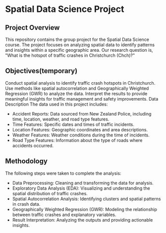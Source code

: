 # Spatial Data Science Project
## Project Overview
This repository contains the group project for the Spatial Data Science course. The project focuses on analyzing spatial data to identify patterns and insights within a specific geographic area. Our research question is, "What is the hotspot of traffic crashes in Christchurch (Chch)?"

## Objectives(temporary)
Conduct spatial analysis to identify traffic crash hotspots in Christchurch.
Use methods like spatial autocorrelation and Geographically Weighted Regression (GWR) to analyze the data.
Interpret the results to provide meaningful insights for traffic management and safety improvements.
Data Description
The data used in this project includes:
- Accident Reports: Data sourced from New Zealand Police, including time, location, weather, and road type features.
- Time Features: Specific dates and times of traffic incidents.
- Location Features: Geographic coordinates and area descriptions.
- Weather Features: Weather conditions during the time of incidents.
- Road Type Features: Information about the type of roads where accidents occurred.

## Methodology
The following steps were taken to complete the analysis:
- Data Preprocessing: Cleaning and transforming the data for analysis.
- Exploratory Data Analysis (EDA): Visualizing and understanding the spatial distribution of traffic crashes.
- Spatial Autocorrelation Analysis: Identifying clusters and spatial patterns in crash data.
- Geographically Weighted Regression (GWR): Modeling the relationship between traffic crashes and explanatory variables.
- Result Interpretation: Analyzing the outputs and providing actionable insights.

